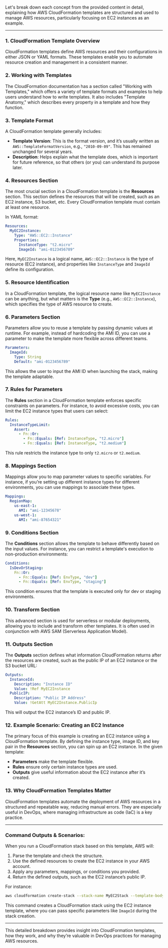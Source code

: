 Let's break down each concept from the provided content in detail, explaining how AWS CloudFormation templates are structured and used to manage AWS resources, particularly focusing on EC2 instances as an example.

---

### 1. **CloudFormation Template Overview**
CloudFormation templates define AWS resources and their configurations in either JSON or YAML formats. These templates enable you to automate resource creation and management in a consistent manner.

### 2. **Working with Templates**
The CloudFormation documentation has a section called "Working with Templates," which offers a variety of template formats and examples to help users understand how to write templates. It also includes "Template Anatomy," which describes every property in a template and how they function.

### 3. **Template Format**
A CloudFormation template generally includes:
- **Template Version**: This is the format version, and it’s usually written as `AWS::TemplateFormatVersion`, e.g., `"2010-09-09"`. This has remained unchanged for several years.
- **Description**: Helps explain what the template does, which is important for future reference, so that others (or you) can understand its purpose later.

### 4. **Resources Section**
The most crucial section in a CloudFormation template is the **Resources** section. This section defines the resources that will be created, such as an EC2 instance, S3 bucket, etc. Every CloudFormation template must contain at least one resource.

In YAML format:
```yaml
Resources:
  MyEC2Instance:
    Type: "AWS::EC2::Instance"
    Properties:
      InstanceType: "t2.micro"
      ImageId: "ami-0123456789"
```
Here, `MyEC2Instance` is a logical name, `AWS::EC2::Instance` is the type of resource (EC2 instance), and properties like `InstanceType` and `ImageId` define its configuration.

### 5. **Resource Identification**
In a CloudFormation template, the logical resource name like `MyEC2Instance` can be anything, but what matters is the **Type** (e.g., `AWS::EC2::Instance`), which specifies the type of AWS resource to create.

### 6. **Parameters Section**
Parameters allow you to reuse a template by passing dynamic values at runtime. For example, instead of hardcoding the AMI ID, you can use a parameter to make the template more flexible across different teams.
```yaml
Parameters:
  ImageId:
    Type: String
    Default: "ami-0123456789"
```
This allows the user to input the AMI ID when launching the stack, making the template adaptable.

### 7. **Rules for Parameters**
The **Rules** section in a CloudFormation template enforces specific constraints on parameters. For instance, to avoid excessive costs, you can limit the EC2 instance types that users can select:
```yaml
Rules:
  InstanceTypeLimit:
    Assert:
      - Fn::Or:
        - Fn::Equals: [Ref: InstanceType, "t2.micro"]
        - Fn::Equals: [Ref: InstanceType, "t2.medium"]
```
This rule restricts the instance type to only `t2.micro` or `t2.medium`.

### 8. **Mappings Section**
Mappings allow you to map parameter values to specific variables. For instance, if you’re setting up different instance types for different environments, you can use mappings to associate these types.
```yaml
Mappings:
  RegionMap:
    us-east-1:
      AMI: "ami-12345678"
    us-west-1:
      AMI: "ami-87654321"
```

### 9. **Conditions Section**
The **Conditions** section allows the template to behave differently based on the input values. For instance, you can restrict a template's execution to non-production environments:
```yaml
Conditions:
  IsDevOrStaging: 
    Fn::Or:
      - Fn::Equals: [Ref: EnvType, "dev"]
      - Fn::Equals: [Ref: EnvType, "staging"]
```
This condition ensures that the template is executed only for dev or staging environments.

### 10. **Transform Section**
This advanced section is used for serverless or modular deployments, allowing you to include and transform other templates. It is often used in conjunction with AWS SAM (Serverless Application Model).

### 11. **Outputs Section**
The **Outputs** section defines what information CloudFormation returns after the resources are created, such as the public IP of an EC2 instance or the S3 bucket URL:
```yaml
Outputs:
  InstanceId:
    Description: "Instance ID"
    Value: !Ref MyEC2Instance
  PublicIP:
    Description: "Public IP Address"
    Value: !GetAtt MyEC2Instance.PublicIp
```
This will output the EC2 instance’s ID and public IP.

### 12. **Example Scenario: Creating an EC2 Instance**
The primary focus of this example is creating an EC2 instance using a CloudFormation template. By defining the instance type, image ID, and key pair in the **Resources** section, you can spin up an EC2 instance.
In the given template:
- **Parameters** make the template flexible.
- **Rules** ensure only certain instance types are used.
- **Outputs** give useful information about the EC2 instance after it’s created.

### 13. **Why CloudFormation Templates Matter**
CloudFormation templates automate the deployment of AWS resources in a structured and repeatable way, reducing manual errors. They are especially useful in DevOps, where managing infrastructure as code (IaC) is a key practice.

---

### **Command Outputs & Scenarios:**
When you run a CloudFormation stack based on this template, AWS will:
1. Parse the template and check the structure.
2. Use the defined resources to create the EC2 instance in your AWS account.
3. Apply any parameters, mappings, or conditions you provided.
4. Return the defined outputs, such as the EC2 instance’s public IP.

For instance:
```bash
aws cloudformation create-stack --stack-name MyEC2Stack --template-body file://ec2-template.yaml --parameters ParameterKey=ImageId,ParameterValue=ami-0123456789 --region us-east-1
```
This command creates a CloudFormation stack using the EC2 instance template, where you can pass specific parameters like `ImageId` during the stack creation.

---

This detailed breakdown provides insight into CloudFormation templates, how they work, and why they’re valuable in DevOps practices for managing AWS resources.